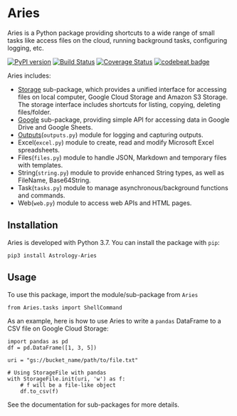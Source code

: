 # Aries

Aries is a Python package providing shortcuts to a wide range of small tasks like access files on the cloud, running background tasks, configuring logging, etc.

[![PyPI version](https://badge.fury.io/py/Astrology-Aries.svg)](https://badge.fury.io/py/Astrology-Aries)
[![Build Status](https://travis-ci.org/qiuosier/Aries.svg?branch=master)](https://travis-ci.org/qiuosier/Aries)
[![Coverage Status](https://coveralls.io/repos/github/qiuosier/Aries/badge.svg?branch=master)](https://coveralls.io/github/qiuosier/Aries?branch=master)
[![codebeat badge](https://codebeat.co/badges/f7217133-f495-455d-8808-d2cdaf46bc60)](https://codebeat.co/projects/github-com-qiuosier-aries-master)

Aries includes:
* [Storage](docs/storage.md) sub-package, which provides a unified interface for accessing files on local computer, Google Cloud Storage and Amazon S3 Storage. The storage interface includes shortcuts for listing, copying, deleting files/folder.
* [Google](docs/GoogleDrive.md) sub-package, providing simple API for accessing data in Google Drive and Google Sheets.
* [Outputs](docs/outputs.md)(`outputs.py`) module for logging and capturing outputs.
* Excel(`excel.py`) module to create, read and modify Microsoft Excel spreadsheets.
* Files(`files.py`) module to handle JSON, Markdown and temporary files with templates.
* String(`string.py`) module to provide enhanced String types, as well as FileName, Base64String.
* Task(`tasks.py`) module to manage asynchronous/background functions and commands.
* Web(`web.py`) module to access web APIs and HTML pages.

## Installation
Aries is developed with Python 3.7. You can install the package with `pip`:
```
pip3 install Astrology-Aries
```

## Usage
To use this package, import the module/sub-package from `Aries`
```
from Aries.tasks import ShellCommand
```

As an example, here is how to use Aries to write a `pandas` DataFrame to a CSV file on Google Cloud Storage:
```
import pandas as pd
df = pd.DataFrame([1, 3, 5])

uri = "gs://bucket_name/path/to/file.txt"

# Using StorageFile with pandas
with StorageFile.init(uri, 'w') as f:
    # f will be a file-like object
    df.to_csv(f)
```

See the documentation for sub-packages for more details.

